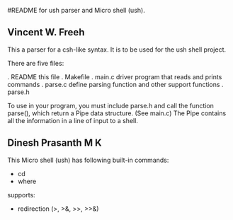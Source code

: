 #README for ush parser and Micro shell (ush). 

Vincent W. Freeh
----------------

This a parser for a csh-like syntax.  It is to be used for the ush
shell project.

There are five files:

 . README	this file
 . Makefile	
 . main.c	driver program that reads and prints commands
 . parse.c	define parsing function and other support functions
 . parse.h

To use in your program, you must include parse.h and call the function
parse(), which return a Pipe data structure.  (See main.c)  The Pipe
contains all the information in a line of input to a shell.



Dinesh Prasanth M K
-------------------

This Micro shell (ush) has following built-in commands:
- cd
- where

supports:
- redirection (>, >&, >>, >>&)
